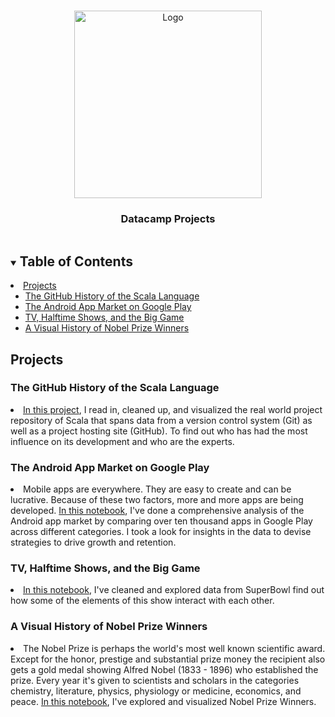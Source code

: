 
<!-- PROJECT LOGO -->
<br />
<p align="center">
  <a href="https://github.com/eren-darici/datacamp-projects">
    <img src="https://res-5.cloudinary.com/crunchbase-production/image/upload/c_lpad,f_auto,q_auto:eco/hq30ze9287y9ztkmcdhy" alt="Logo" width="300" height="300">
  </a>

  <h3 align="center">Datacamp Projects</h3>

</p>



<!-- TABLE OF CONTENTS -->
<details open="open">
  <summary><h2 style="display: inline-block">Table of Contents</h2></summary>
    <li>
      <a href="#Projects">Projects</a>
      <ul>
        <li><a href="#the-github-history-of-the-scala-language">The GitHub History of the Scala Language</a></li>
        <li><a href="#the-android-app-market-on-google-play">The Android App Market on Google Play</a></li>
        <li><a href="#tv-halftime-shows-and-the-big-game">TV, Halftime Shows, and the Big Game</a></li>
        <li><a href="#a-visual-history-of-nobel-prize-winners">A Visual History of Nobel Prize Winners</a></li>
      </ul>
    </li>



<!-- ABOUT THE PROJECT -->
## Projects

### The GitHub History of the Scala Language 

<li><a href="https://github.com/eren-darici/datacamp-projects/tree/master/The%20GitHub%20History%20of%20the%20Scala%20Language">In this project</a>, I read in, cleaned up, and visualized the real world project repository of Scala that spans data from a version control system (Git) as well as a project hosting site (GitHub). To find out who has had the most influence on its development and who are the experts.</li>

### The Android App Market on Google Play
<li>Mobile apps are everywhere. They are easy to create and can be lucrative. Because of these two factors, more and more apps are being developed. <a href = "https://github.com/eren-darici/datacamp-projects/tree/master/The%20Android%20App%20Market%20on%20Google%20Play">In this notebook</a>, I've done a comprehensive analysis of the Android app market by comparing over ten thousand apps in Google Play across different categories. I took a look for insights in the data to devise strategies to drive growth and retention.</li>

### TV, Halftime Shows, and the Big Game
<li><a href="https://github.com/eren-darici/datacamp-projects/tree/master/TV%2C%20Halftime%20Shows%2C%20and%20the%20Big%20Game">In this notebook</a>, I've cleaned and explored data from SuperBowl find out how some of the elements of this show interact with each other.</li>

### A Visual History of Nobel Prize Winners
<li>The Nobel Prize is perhaps the world's most well known scientific award. Except for the honor, prestige and substantial prize money the recipient also gets a gold medal showing Alfred Nobel (1833 - 1896) who established the prize. Every year it's given to scientists and scholars in the categories chemistry, literature, physics, physiology or medicine, economics, and peace. <a href="https://github.com/eren-darici/datacamp-projects/tree/master/A%20Visual%20History%20of%20Nobel%20Prize%20Winners">In this notebook</a>, I've explored and visualized Nobel Prize Winners.</li>
